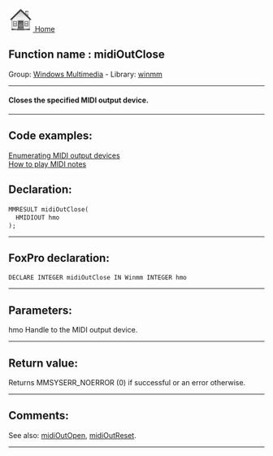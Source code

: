[<img src="../../images/home.png"> Home ](https://github.com/VFPX/Win32API)  

## Function name : midiOutClose
Group: [Windows Multimedia](../../functions_group.md#Windows_Multimedia)  -  Library: [winmm](../../Libraries.md#winmm)  
***  


#### Closes the specified MIDI output device.

***  


## Code examples:
[Enumerating MIDI output devices](../../samples/sample_507.md)  
[How to play MIDI notes](../../samples/sample_537.md)  

## Declaration:
```foxpro  
MMRESULT midiOutClose(
  HMIDIOUT hmo
);  
```  
***  


## FoxPro declaration:
```foxpro  
DECLARE INTEGER midiOutClose IN Winmm INTEGER hmo  
```  
***  


## Parameters:
hmo
Handle to the MIDI output device.
  
***  


## Return value:
Returns MMSYSERR_NOERROR (0) if successful or an error otherwise.  
***  


## Comments:
See also: [midiOutOpen](../winmm/midiOutOpen.md), [midiOutReset](../winmm/midiOutReset.md).  
  
***  

